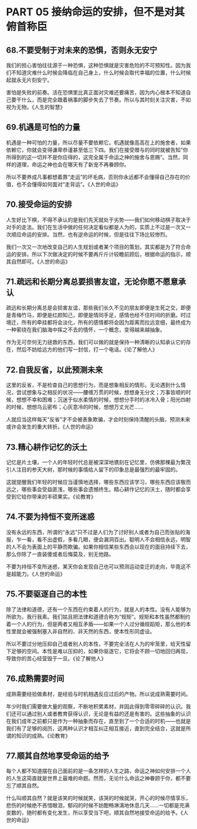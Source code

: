 <link href="../../css/style.css" rel="stylesheet" type="text/css" />

# PART 05 接纳命运的安排，但不是对其俯首称臣

## 68.不要受制于对未来的恐惧，否则永无安宁

<div class="p">
<div class="wavy">


我们的担心害怕往往源于一种恐惧，这种恐惧就是灾害危险的不可预知性。因为我们不知道灾难什么时候会降临在自己身上，什么时候会取代幸福的位置，什么时候起就永无片刻安宁。

害怕是失败的前奏。活在恐惧里比真正面对灾难还要痛苦，因为内心根本不知道自己要干什么，而是完全跟着祸事的脚步失去了节奏。所以与其时刻关注灾害，不如视为无物。《人生的智慧》

</div>
</div>


## 69.机遇是可怕的力量

<div class="p">
<div class="wavy">


机遇是一种可怕的力量，所以尽量不要依赖它。机遇就像高高在上的施舍者，如果依赖它，你就会变得谦卑恭谨甚至低三下四。我们在接受赠与的同时就被告知“你所得到的这一切并不是你应得的，这完全属于命运之神的施舍与恩赐”。当然，同样的道理，命运之神也会在哪天有了新宠不再眷顾你。

所以不要养成凡事都想着靠“走运”的坏毛病，否则你永远都不会懂得自己存在的价值，也不会懂得如何面对“走背运”。《人世的命运》

</div>
</div>


## 70.接受命运的安排

<div class="p">
<div class="wavy">


人生好比下棋，不得不承认的是我们先天就处于劣势——我们如何移动棋子取决于对手的走法。我们在生活中做的任何决定看似都是人为的，实质上不过是一次又一次顺应命运的安排。当然，也有逆命运的时候，但是往往下场比较惨烈。

我们一次又一次地改变自己的人生规划或者某个项目的策划，其实都是为了符合命运的安排。所以下次做决定的时候不要再斤斤计较瞻前顾后，根据命运的指示，顺其自然即可。《人世的命运》

</div>
</div>


## 71.疏远和长期分离总要损害友谊，无论你愿不愿意承认

<div class="p">
<div class="wavy">


疏远和长期分离总是会损害友谊，那些我们长久不见的朋友即便是生死之交，即便是青梅竹马，即便是红颜知己，即便是情同手足，感情也经不住时间的折磨。时过境迁，所有的牵挂都将会淡化，所有的感情都将会因为距离而拉远变细，最终成为一种萦绕在我们脑海中挥之不去的情怀，一个概念，变得越来越抽象。

作为无可奈何无力拯救的东西，我们可以做的就是保持一种清晰的认知承认它的存在，然后不妨给远方的他们写一封信，打一个电话。《论了解他人》

</div>
</div>


## 72.自我反省，以此预测未来

<div class="p">
<div class="wavy">


这里的反省，不是检查自己的思想行为，而是想象相反的情形。无论遇到什么情况，尝试想象与之相反的状况——腰缠万贯的时候，想想身无分文；万事皆顺的时候，想想不幸和困难；沉迷于似水柔情的时候，想想分手时的冰冷入骨；阳光四射的时候，想想乌云密布；心灰意冷的时候，想想万丈光芒……

人就应当这样每天“反省”才不会被表象欺骗，才会时刻保持清醒的头脑，预测未来或许会发生的重大转折。《人世的命运》

</div>
</div>


## 73.精心耕作记忆的沃土

<div class="p">
<div class="wavy">


记忆是片土壤，一个人的年轻时代总是被深深地镌刻在记忆里，仿佛那棵最为繁茂引人注目的参天大树，那时候的事情给人留下的印象总是最强烈的最牢固的。

这就提醒我们年轻的时候应当谨慎地选择，哪些东西应该学习，哪些东西应该敬而远之，哪些事会受益匪浅，哪些事会遗憾终生。精心耕作记忆的沃土，随时都会享受到它给你带来的丰硕果实。《论教育》

</div>
</div>


## 74.不要为持恒不变所迷惑

<div class="p">
<div class="wavy">


没有永远的东西，所谓的“永远”只不过是人们为了讨好别人或者为自己而张贴的海报，乍一看，看不出虚假，多看几眼，便会漏洞百出。聪明人不会相信永远，明智的人不会为表面上的平静而欺骗。如果你相信某些东西会以现在的面目持续下去，那么你除了一直装傻或者后悔莫及，别无他路。

不要为持恒不变所迷惑，某天你会发现自己也可以预测运动变迁的走向，毕竟这不是超能力。《人世的命运》

</div>
</div>


## 75.不要驱逐自己的本性

<div class="p">
<div class="wavy">


除了法律和道德，还有一个东西在约束着人的行为，就是人的本性。没有人能够为所欲为，我行我素。我们姑且把法律和道德合称为“规矩”。规矩和本性虽然都制约着一个人的行为，但是两者又相互矛盾——如果一个人过分循规蹈矩，那么他的本性里就会被强制塞入非自然的、非天然的东西，使本性形同虚设。

所以不要过分地压抑自己或者别人的本性，不要完全活在人为的牢笼里，给天性留下足够的空间。本性是难以压抑的，如果你驱逐它，它将会不顾一切地回归再现，导致你的苦心经营毁于一旦。《论了解他人》

</div>
</div>


## 76.成熟需要时间

<div class="p">
<div class="wavy">


成熟需要经验做素材，是经验与时机相遇反应过后的产物。所以说成熟需要时间。

年少时我们需要做大量的观察，不断地积累素材，并因此得到零零碎碎的认识。我们还可以通过别人或者教育获得认识，无论是有益的还是有害的。这些抽象的认识在我们成年之前都只是作为一种抽象而存在，直至到了一个合适的时机——也就是我们有了足够的阅历，这两种认识才相互纠正相互接近，直到完全结合，这就是所谓的知识的成熟。《论教育》

</div>
</div>


## 77.顺其自然地享受命运的给予

<div class="p">
<div class="wavy">


每个人都不知道摆在自己面前的是一条怎样的人生之路，命运之神如何安排一个人的人生这简直就是世界上最难的命题。然而，无论什么命运之神眷顾于你，都不要忘了顺其自然。

什么叫顺其自然？就是该笑的时候就笑，该哭的时候就哭，开心的时候尽情享乐，悲伤的时候绝不吝惜眼泪，郁闷的时候不妨酣畅淋漓地休息几天……一切都是充满变数的，随时都有变化发生，所以享受当下吧，顺其自然地接受命运的给予。《人世的命运》


